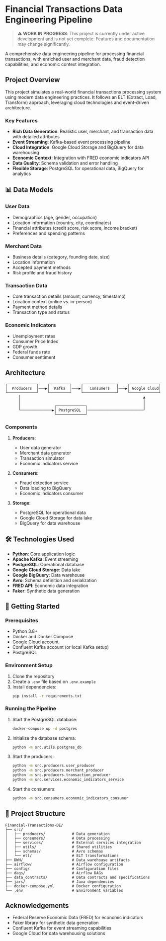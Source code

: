 # Financial Transactions Data Engineering Pipeline

> **⚠️ WORK IN PROGRESS**: This project is currently under active development and is not yet complete. Features and documentation may change significantly.

A comprehensive data engineering pipeline for processing financial transactions, with enriched user and merchant data, fraud detection capabilities, and economic context integration.

## Project Overview

This project simulates a real-world financial transactions processing system using modern data engineering practices. It follows an ELT (Extract, Load, Transform) approach, leveraging cloud technologies and event-driven architecture.

### Key Features

- **Rich Data Generation**: Realistic user, merchant, and transaction data with detailed attributes
- **Event Streaming**: Kafka-based event processing pipeline
- **Cloud Integration**: Google Cloud Storage and BigQuery for data warehousing
- **Economic Context**: Integration with FRED economic indicators API
- **Data Quality**: Schema validation and error handling
- **Flexible Storage**: PostgreSQL for operational data, BigQuery for analytics

## 📊 Data Models

### User Data
- Demographics (age, gender, occupation)
- Location information (country, city, coordinates)
- Financial attributes (credit score, risk score, income bracket)
- Preferences and spending patterns

### Merchant Data
- Business details (category, founding date, size)
- Location information
- Accepted payment methods
- Risk profile and fraud history

### Transaction Data
- Core transaction details (amount, currency, timestamp)
- Location context (online vs. in-person)
- Payment method details
- Transaction type and status

### Economic Indicators
- Unemployment rates
- Consumer Price Index
- GDP growth
- Federal funds rate
- Consumer sentiment

## Architecture

```
┌─────────────┐    ┌─────────┐    ┌───────────────┐    ┌─────────────┐
│  Producers  │───▶│  Kafka  │───▶│   Consumers   │───▶│ Google Cloud│
└─────────────┘    └─────────┘    └───────────────┘    └─────────────┘
      │                                                       ▲
      │                                                       │
      │               ┌─────────────┐                         │
      └──────────────▶│ PostgreSQL  │─────────────────────────┘
                      └─────────────┘
```

### Components

1. **Producers**:
   - User data generator
   - Merchant data generator
   - Transaction simulator
   - Economic indicators service

2. **Consumers**:
   - Fraud detection service
   - Data loading to BigQuery
   - Economic indicators consumer

3. **Storage**:
   - PostgreSQL for operational data
   - Google Cloud Storage for data lake
   - BigQuery for data warehouse

## 🛠️ Technologies Used

- **Python**: Core application logic
- **Apache Kafka**: Event streaming
- **PostgreSQL**: Operational database
- **Google Cloud Storage**: Data lake
- **Google BigQuery**: Data warehouse
- **Avro**: Schema definition and serialization
- **FRED API**: Economic data integration
- **Faker**: Synthetic data generation

## 🚦 Getting Started

### Prerequisites

- Python 3.8+
- Docker and Docker Compose
- Google Cloud account
- Confluent Kafka account (or local Kafka setup)
- PostgreSQL

### Environment Setup

1. Clone the repository
2. Create a `.env` file based on `.env.example`
3. Install dependencies:
   ```bash
   pip install -r requirements.txt
   ```

### Running the Pipeline

1. Start the PostgreSQL database:
   ```bash
   docker-compose up -d postgres
   ```

2. Initialize the database schema:
   ```bash
   python -m src.utils.postgres_db
   ```

3. Start the producers:
   ```bash
   python -m src.producers.user_producer
   python -m src.producers.merchant_producer
   python -m src.producers.transaction_producer
   python -m src.services.economic_indicators_service
   ```

4. Start the consumers:
   ```bash
   python -m src.consumers.economic_indicators_consumer
   ```

## 📝 Project Structure

```
Financial-Transactions-DE/
├── src/
│   ├── producers/            # Data generation
│   ├── consumers/            # Data processing
│   ├── services/             # External services integration
│   ├── utils/                # Shared utilities
│   ├── schemas/              # Avro schemas
│   └── etl/                  # ELT transformations
├── DWH/                      # Data warehouse artifacts
├── airflow/                  # Airflow configuration
├── config/                   # Configuration files
├── dags/                     # Airflow DAGs
├── data_contracts/           # Data contracts and specifications
├── jars/                     # Java dependencies
├── docker-compose.yml        # Docker configuration
└── .env                      # Environment variables
```

## Acknowledgements
- Federal Reserve Economic Data (FRED) for economic indicators
- Faker library for synthetic data generation
- Confluent Kafka for event streaming capabilities
- Google Cloud for data warehousing solutions
